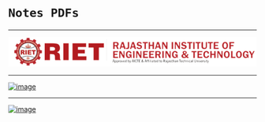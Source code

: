 # `Notes PDFs`

--------------------------

![ss](https://github.com/imvickykumar999/College-PDFs/blob/main/riet.png?raw=true)

-----------

[![image](https://user-images.githubusercontent.com/50515418/229993128-3f08184e-bd2a-4ed8-ad1f-620edda5fb64.png)](https://www.youtube.com/playlist?list=PLunlGNVWDAabBuzMTn3kh6XpFss7fNksp)


-------------

[![image](https://user-images.githubusercontent.com/50515418/229993176-2480f798-0c29-4832-9562-808720a2a7c8.png)](https://www.youtube.com/playlist?list=PLunlGNVWDAaZGwwynpZaO9vg0z36UJbJm)
